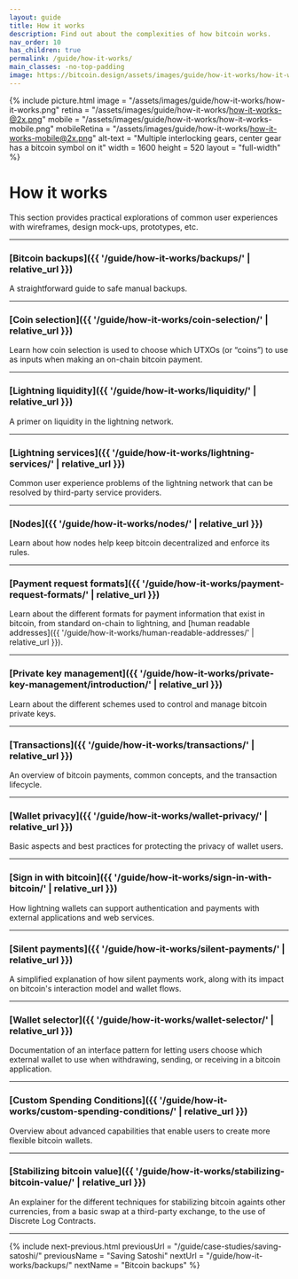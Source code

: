 ```yaml
---
layout: guide
title: How it works
description: Find out about the complexities of how bitcoin works.
nav_order: 10
has_children: true
permalink: /guide/how-it-works/
main_classes: -no-top-padding
image: https://bitcoin.design/assets/images/guide/how-it-works/how-it-works-preview.png
---
```


{% include picture.html
   image = "/assets/images/guide/how-it-works/how-it-works.png"
   retina = "/assets/images/guide/how-it-works/how-it-works-@2x.png"
   mobile = "/assets/images/guide/how-it-works/how-it-works-mobile.png"
   mobileRetina = "/assets/images/guide/how-it-works/how-it-works-mobile@2x.png"
   alt-text = "Multiple interlocking gears, center gear has a bitcoin symbol on it"
   width = 1600
   height = 520
   layout = "full-width"
%}

# How it works

This section provides practical explorations of common user experiences with wireframes, design mock-ups, prototypes, etc.

---

### [Bitcoin backups]({{ '/guide/how-it-works/backups/' | relative_url }})

A straightforward guide to safe manual backups.

---

### [Coin selection]({{ '/guide/how-it-works/coin-selection/' | relative_url }})

Learn how coin selection is used to choose which UTXOs (or “coins”) to use as inputs when making an on-chain bitcoin payment.

---

### [Lightning liquidity]({{ '/guide/how-it-works/liquidity/' | relative_url }})

A primer on liquidity in the lightning network.

---

### [Lightning services]({{ '/guide/how-it-works/lightning-services/' | relative_url }})

Common user experience problems of the lightning network that can be resolved by third-party service providers.

---

### [Nodes]({{ '/guide/how-it-works/nodes/' | relative_url }})

Learn about how nodes help keep bitcoin decentralized and enforce its rules.

---

### [Payment request formats]({{ '/guide/how-it-works/payment-request-formats/' | relative_url }})

Learn about the different formats for payment information that exist in bitcoin, from standard on-chain to lightning, and [human readable addresses]({{ '/guide/how-it-works/human-readable-addresses/' | relative_url }}).

---

### [Private key management]({{ '/guide/how-it-works/private-key-management/introduction/' | relative_url }})

Learn about the different schemes used to control and manage bitcoin private keys.

---

### [Transactions]({{ '/guide/how-it-works/transactions/' | relative_url }})

An overview of bitcoin payments, common concepts, and the transaction lifecycle.

---

### [Wallet privacy]({{ '/guide/how-it-works/wallet-privacy/' | relative_url }})

Basic aspects and best practices for protecting the privacy of wallet users.

---

### [Sign in with bitcoin]({{ '/guide/how-it-works/sign-in-with-bitcoin/' | relative_url }})

How lightning wallets can support authentication and payments with external applications and web services.

---

### [Silent payments]({{ '/guide/how-it-works/silent-payments/' | relative_url }})

A simplified explanation of how silent payments work, along with its impact on bitcoin's interaction model and wallet flows.

---

### [Wallet selector]({{ '/guide/how-it-works/wallet-selector/' | relative_url }})

Documentation of an interface pattern for letting users choose which external wallet to use when withdrawing, sending, or receiving in a bitcoin application.

---

### [Custom Spending Conditions]({{ '/guide/how-it-works/custom-spending-conditions/' | relative_url }})

Overview about advanced capabilities that enable users to create more flexible bitcoin wallets.

---

### [Stabilizing bitcoin value]({{ '/guide/how-it-works/stabilizing-bitcoin-value/' | relative_url }})

An explainer for the different techniques for stabilizing bitcoin againts other currencies, from a basic swap at a third-party exchange, to the use of Discrete Log Contracts.

---

{% include next-previous.html
   previousUrl = "/guide/case-studies/saving-satoshi/"
   previousName = "Saving Satoshi"
   nextUrl = "/guide/how-it-works/backups/"
   nextName = "Bitcoin backups"
%}

